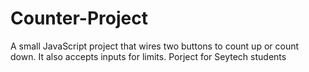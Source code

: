 # Counter-Project
A small JavaScript project that wires two buttons to count up or count down.
It also accepts inputs for limits.
Porject for Seytech students
